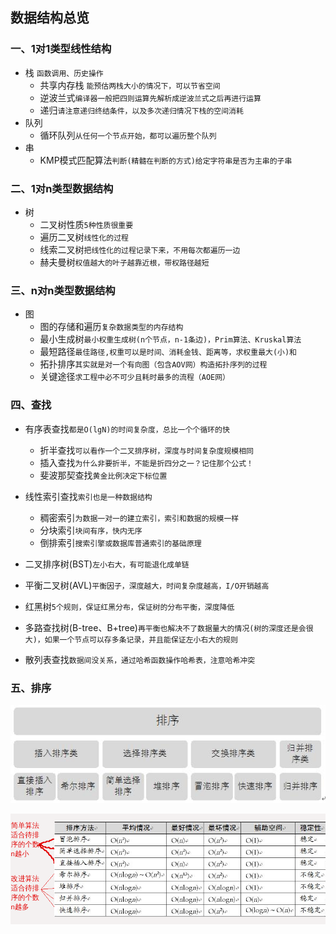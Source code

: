 ## 数据结构总览

### 一、1对1类型线性结构

+ 栈	 `函数调用、历史操作`
	- 共享内存栈 `能预估两栈大小的情况下，可以节省空间`
	- 逆波兰式`编译器一般把四则运算先解析成逆波兰式之后再进行运算`
	- 递归`请注意递归终结条件，以及多次递归情况下栈的空间消耗`
+ 队列
	- 循环队列`从任何一个节点开始，都可以遍历整个队列`
+ 串
	- KMP模式匹配算法`判断(精髓在判断的方式)给定字符串是否为主串的子串`
	
### 二、1对n类型数据结构

+ 树
	- 二叉树性质`5种性质很重要`
	- 遍历二叉树`线性化的过程`
	- 线索二叉树`把线性化的过程记录下来，不用每次都遍历一边`
	- 赫夫曼树`权值越大的叶子越靠近根，带权路径越短`

### 三、n对n类型数据结构

+ 图
	- 图的存储和遍历`复杂数据类型的内存结构`
	- 最小生成树`最小权重生成树(n个节点，n-1条边)，Prim算法、Kruskal算法`
	- 最短路径`最佳路径,权重可以是时间、消耗金钱、距离等，求权重最大(小)和`
	- 拓扑排序`其实就是对一个有向图（包含AOV网）构造拓扑序列的过程`
	- 关键途径`求工程中必不可少且耗时最多的流程（AOE网）`
	
### 四、查找

+ 有序表查找`都是O(lgN)的时间复杂度，总比一个个循环的快`
	- 折半查找`可以看作一个二叉排序树，深度与时间复杂度规模相同`
	- 插入查找`为什么非要折半，不能是折四分之一？记住那个公式！`
	- 斐波那契查找`黄金比例决定下标位置`
	
+ 线性索引查找`索引也是一种数据结构`
	- 稠密索引`为数据一对一的建立索引，索引和数据的规模一样`
	- 分块索引`块间有序，快内无序`
	- 倒排索引`搜索引擎或数据库普通索引的基础原理`

	
+ 二叉排序树(BST)`左小右大，有可能退化成单链`
+ 平衡二叉树(AVL)`平衡因子，深度越大，时间复杂度越高，I/O开销越高`
+ 红黑树`5个规则，保证红黑分布，保证树的分布平衡，深度降低`
+ 多路查找树(B-tree、B+tree)`再平衡也解决不了数据量大的情况(树的深度还是会很大)，如果一个节点可以存多条记录，并且能保证左小右大的规则`
+ 散列表查找`数据间没关系，通过哈希函数操作哈希表，注意哈希冲突`

### 五、排序
![](https://raw.githubusercontent.com/liangxifeng833/my_program/master/images/datastruct/sort-summary-1.png)   

![](https://raw.githubusercontent.com/liangxifeng833/my_program/master/images/datastruct/sort-summary-2.png)

